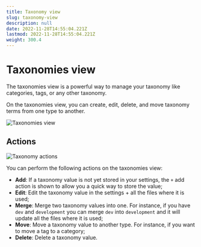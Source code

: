 ```yaml
---
title: Taxonomy view
slug: taxonomy-view
description: null
date: 2022-11-28T14:55:04.221Z
lastmod: 2022-11-28T14:55:04.221Z
weight: 300.4
---
```


# Taxonomies view

The taxonomies view is a powerful way to manage your taxonomy like categories, tags, or any other
taxonomy.

On the taxonomies view, you can create, edit, delete, and move taxonomy terms from one type to
another.

![Taxonomies view][01]

## Actions

![Taxonomy actions][02]

You can perform the following actions on the taxonomies view:

- **Add**: If a taxonomy value is not yet stored in your settings, the `+` add action is shown to
  allow you a quick way to store the value;
- **Edit**: Edit the taxonomy value in the settings + all the files where it is used;
- **Merge**: Merge two taxonomy values into one. For instance, if you have `dev` and `development`
  you can merge `dev` into `development` and it will update all the files where it is used;
- **Move**: Move a taxonomy value to another type. For instance, if you want to move a tag to a
  category;
- **Delete**: Delete a taxonomy value.

<!-- Link References -->
[01]: /releases/v8.1.0/taxonomies-view.png
[02]: /releases/v8.0.0/taxonomy-actions.png